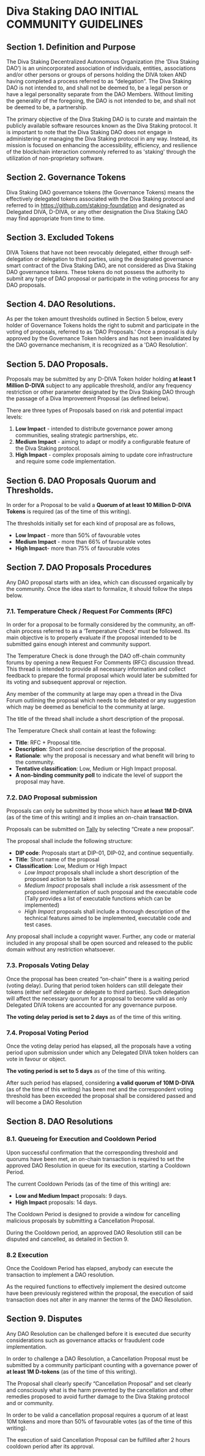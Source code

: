 # Diva Staking DAO INITIAL COMMUNITY GUIDELINES 

## Section 1. Definition and Purpose

The Diva Staking Decentralized Autonomous Organization (the ‘Diva Staking DAO’) is an unincorporated association of individuals, entities, associations and/or other persons or groups of persons holding the DIVA token AND having completed a process referred to as “delegation”. The Diva Staking DAO is not intended to, and shall not be deemed to, be a legal person or have a legal personality separate from the DAO Members. Without limiting the generality of the foregoing, the DAO is not intended to be, and shall not be deemed to be, a partnership.

The primary objective of the Diva Staking DAO is to curate and maintain the publicly available software resources known as the Diva Staking protocol. It is important to note that the Diva Staking DAO does not engage in administering or managing the Diva Staking protocol in any way. Instead, its mission is focused on enhancing the accessibility, efficiency, and resilience of the blockchain interaction commonly referred to as 'staking' through the utilization of non-proprietary software.

## Section 2. Governance Tokens

Diva Staking DAO governance tokens (the Governance Tokens) means the effectively delegated tokens associated with the Diva Staking protocol and referred to in https://github.com/staking-foundation and designated as Delegated DIVA, D-DIVA, or any other designation the Diva Staking DAO may find appropriate from time to time.

## Section 3. Excluded Tokens 

DIVA Tokens that have not been revocably delegated, either through self-delegation or delegation to third parties, using the designated governance smart contract of the Diva Staking DAO, are not considered as Diva Staking DAO governance tokens. These tokens do not possess the authority to submit any type of DAO proposal or participate in the voting process for any DAO proposals.

## Section 4. DAO Resolutions.

As per the token amount thresholds outlined in Section 5 below, every holder of Governance Tokens holds the right to submit and participate in the voting of proposals, referred to as 'DAO Proposals.' Once a proposal is duly approved by the Governance Token holders and has not been invalidated by the DAO governance mechanism, it is recognized as a 'DAO Resolution'.

## Section 5. DAO Proposals. 

Proposals may be submitted by any D-DIVA Token holder holding **at least 1 Million D-DIVA** subject to any applicable threshold, and/or any frequency restriction or other parameter designated by the Diva Staking DAO through the passage of a Diva Improvement Proposal (as defined below).

There are three types of Proposals based on risk and potential impact levels:

1.	**Low Impact** - intended to distribute governance power among communities, sealing strategic partnerships, etc.
2.	**Medium Impact** - aiming to adapt or modify a configurable feature of the Diva Staking protocol.
3.	**High Impact** - complex proposals aiming to update core infrastructure and require some code implementation.

## Section 6. DAO Proposals Quorum and Thresholds. 

In order for a Proposal to be valid a **Quorum of at least 10 Million D-DIVA Tokens** is required (as of the time of this writing).

The thresholds initially set for each kind of proposal are as follows, 

- **Low Impact** - more than 50% of favourable votes
- **Medium Impact** - more than 66% of favourable votes
- **High Impact**- more than 75% of favourable votes

## Section 7. DAO Proposals Procedures

Any DAO proposal starts with an idea, which can discussed organically by the community. Once the idea start to formalize, it should follow the steps below.

### 7.1. Temperature Check / Request For Comments (RFC)

In order for a proposal to be formally considered by the community, an off-chain process referred to as a ‘Temperature Check’ must be followed. Its main objective is to properly evaluate if the proposal intended to be submitted gains enough interest and community support.

The Temperature Check is done through the DAO off-chain community forums by opening a new Request For Comments (RFC) discussion thread. This thread is intended to provide all necessary information and collect feedback to prepare the formal proposal which would later be submitted for its voting and subsequent approval or rejection.

Any member of the community at large may open a thread in the Diva Forum outlining the proposal which needs to be debated or any suggestion which may be deemed as beneficial to the community at large. 

The title of the thread shall include a short description of the proposal.

The Temperature Check shall contain at least the following: 

- **Title**: RFC + Proposal title.
- **Description**: Short and concise description of the proposal.
- **Rationale**: why the proposal is necessary and what benefit will bring to the community.
- **Tentative classification**: Low, Medium or High Impact proposal.
- **A non-binding community poll** to indicate the level of support the proposal may have.

### 7.2. DAO Proposal submission

Proposals can only be submitted by those which have **at least 1M D-DIVA** (as of the time of this writing) and it implies an on-chain transaction.

Proposals can be submitted on [Tally](https://tally.xyz/gov/diva) by selecting “Create a new proposal”.

The proposal shall include the following structure: 

- **DIP code**: Proposals start at DIP-01, DIP-02, and continue sequentially.
- **Title**: Short name of the proposal 
- **Classification**: Low, Medium or High Impact
  - *Low Impact* proposals shall include a short description of the proposed action to be taken
  - *Medium Impact* proposals shall include a risk assessment of the proposed implementation of such proposal and the executable code (Tally provides a list of executable functions which can be implemented) 
  - *High Impact* proposals shall include a thorough description of the technical features aimed to be implemented, executable code and test cases. 

Any proposal shall include a copyright waver. Further, any code or material included in any proposal shall be open sourced and released to the public domain without any restriction whatsoever.

### 7.3. Proposals Voting Delay

Once the proposal has been created “on-chain” there is a waiting period (voting delay). During that period token holders can still delegate their tokens (either self delegate or delegate to third parties). Such delegation will affect the necessary quorum for a proposal to become valid as only Delegated DIVA tokens are accounted for any governance purpose. 

**The voting delay period is set to 2 days** as of the time of this writing.

### 7.4. Proposal Voting Period

Once the voting delay period has elapsed, all the proposals have a voting period upon submission under which any Delegated DIVA token holders can vote in favour or object.

**The voting period is set to 5 days** as of the time of this writing.

After such period has elapsed, considering **a valid quorum of 10M D-DIVA** (as of the time of this writing) has been met and the correspondent voting threshold has been exceeded the proposal shall be considered passed and will become a DAO Resolution

## Section 8. DAO Resolutions

### 8.1. Queueing for Execution and Cooldown Period

Upon successful confirmation that the corresponding threshold and quorums have been met, an on-chain transaction is required to set the approved DAO Resolution in queue for its execution, starting a Cooldown Period.

The current Cooldown Periods (as of the time of this writing) are:

- **Low and Medium Impact** proposals: 9 days.
- **High Impact** proposals: 14 days.

The Cooldown Period is designed to provide a window for cancelling malicious proposals by submitting a Cancellation Proposal.

During the Cooldown period, an approved DAO Resolution still can be disputed and cancelled, as detailed in Section 9.

### 8.2 Execution 

Once the Cooldown Period has elapsed, anybody can execute the transaction to implement a DAO resolution.

As the required functions to effectively implement the desired outcome have been previously registered within the proposal, the execution of said transaction does not alter in any manner the terms of the DAO Resolution. 

## Section 9. Disputes

Any DAO Resolution can be challenged before it is executed due security considerations such as governance attacks or fraudulent code implementation. 

In order to challenge a DAO Resolution, a Cancellation Proposal must be submitted by a community participant counting with a governance power of **at least 1M D-tokens** (as of the time of this writing).

The Proposal shall clearly specify “Cancellation Proposal” and set clearly and consciously what is the harm prevented by the cancellation and other remedies proposed to avoid further damage to the Diva Staking protocol and or community. 

In order to be valid a cancellation proposal requires a quorum of at least 10M tokens and more than 50% of favourable votes (as of the time of this writing).

The execution of said Cancellation Proposal can be fulfilled after 2 hours cooldown period after its approval.

